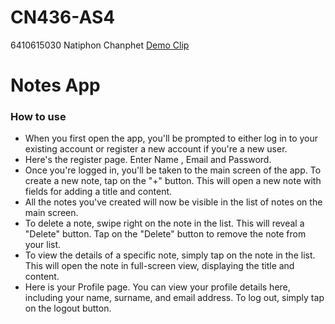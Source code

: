 # CN436-AS4
6410615030 Natiphon Chanphet
[Demo Clip]()

# Notes App

### How to use
* When you first open the app, you'll be prompted to either log in to your existing account or register a new account if you're a new user.
* Here's the register page. Enter Name , Email and Password.
* Once you're logged in, you'll be taken to the main screen of the app. To create a new note, tap on the "+" button. This will open a new note with fields for adding a title and content.
* All the notes you've created will now be visible in the list of notes on the main screen.
* To delete a note, swipe right on the note in the list. This will reveal a "Delete" button.
Tap on the "Delete" button to remove the note from your list.
* To view the details of a specific note, simply tap on the note in the list. This will open the note in full-screen view, displaying the title and content.
* Here is your Profile page. You can view your profile details here, including your name, surname, and email address. To log out, simply tap on the logout button.
